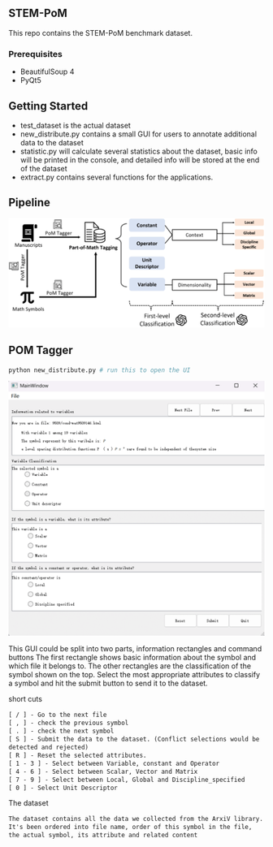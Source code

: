 ## STEM-PoM
This repo contains the STEM-PoM benchmark dataset.

### Prerequisites
* BeautifulSoup 4
* PyQt5

## Getting Started

* test_dataset is the actual dataset
* new_distribute.py contains a small GUI for users to annotate additional data to the dataset
* statistic.py will calculate several statistics about the dataset, basic info will be printed in the console, and detailed info will be stored at the end of the dataset
* extract.py contains several functions for the applications.

## Pipeline 
![Alt text](./imgs/pipeline.png)
## POM Tagger
  ```python
  python new_distribute.py # run this to open the UI
  ```
  
  ![Alt text](./imgs/ui_design.png)

  This GUI could be split into two parts, information rectangles and command buttons
    The first rectangle shows basic information about the symbol and which file it belongs to. 
    The other rectangles are the classification of the symbol shown on the top.
    Select the most appropriate attributes to classify a symbol and hit the submit button to send it to the dataset.

  short cuts

    [ / ] - Go to the next file
    [ , ] - check the previous symbol
    [ . ] - check the next symbol
    [ S ] - Submit the data to the dataset. (Conflict selections would be detected and rejected)
    [ R ] - Reset the selected attributes.
    [ 1 - 3 ] - Select between Variable, constant and Operator
    [ 4 - 6 ] - Select between Scalar, Vector and Matrix
    [ 7 - 9 ] - Select between Local, Global and Discipline_specified 
    [ 0 ] - Select Unit Descriptor

  The dataset
      
    The dataset contains all the data we collected from the ArxiV library. 
    It's been ordered into file name, order of this symbol in the file, the actual symbol, its attribute and related content
  

  
<!-- ## Contact
  
  Nickvash Kani - kani@illinios.edu
  
  Qing Wang - qingw3@illinois.edu
  
  Jiaru(Rubin) Zou - jiaruz2@illinois.edu

Project Link: [[https://github.com/github_username/repo_name](https://github.com/github_username/repo_name)](https://github.com/MLPgroup/Part_of_Math_tagging) -->
